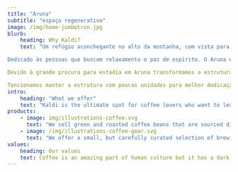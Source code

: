 ```yaml
---
title: "Aruna"
subtitle: "espaço regenerativo"
image: /img/home-jumbotron.jpg
blurb:
    heading: Why Kaldi?
    text: "Um refúgio aconchegante no alto da montanha, com vista para o mar e ilhas com alcance de até 100 km. Isolado do sistema urbano, em meio a exuberante natureza do sul da Ilha de Florianópolis. Cabanas rústicas suspensas sobre as copas das árvores vivenciando a musicalidade e vizinhança dos animais silvestres.

Dedicado às pessoas que buscam relaxamento e paz de espírito. O Aruna é a evolução de um espaço que outrora funcionava como um Spa de Terapias Naturais, que se chamava Aruna Health Spa. O significado de Aruna vem da mitologia oriental, "Arjuna - o cocheiro de Surya o Deus Sol". Traduzindo para o ocidental "O veículo que conduz a essência". Este era o embasamento dos serviços aqui prestados e que tornou-se conceito estabelecido.

Devido à grande procura para estadia em Aruna transformamos a estrutura em uma pequena hospedaria que oferece alguns dos serviços do Spa, exclusivo para hóspedes, por isso mantemos o termo Spa em nosso nome.

Tencionamos manter a estrutura com poucas unidades para melhor dedicação aos hóspedes. Pois acreditamos que o maior crescimento está na interagência respeitosa com a essência. Humana e ecológica."
intro:
    heading: "What we offer"
    text: "Kaldi is the ultimate spot for coffee lovers who want to learn about their java’s origin and support the farmers that grew it. We take coffee production, roasting and brewing seriously and we’re glad to pass that knowledge to anyone."
products:
    - image: img/illustrations-coffee.svg
      text: "We sell green and roasted coffee beans that are sourced directly from independent farmers and farm cooperatives. We’re proud to offer a variety of coffee beans grown with great care for the environment and local communities. Check our post or contact us directly for current availability."
    - image: /img/illustrations-coffee-gear.svg
      text: "We offer a small, but carefully curated selection of brewing gear and tools for every taste and experience level. No matter if you roast your own beans or just bought your first french press, you’ll find a gadget to fall in love with in our shop."
values:
    heading: Our values
    text: Coffee is an amazing part of human culture but it has a dark side too – one of colonialism and mindless abuse of natural resources and human lives. We want to turn this around and return the coffee trade to the drink’s exhilarating, empowering and unifying nature.
---
```


